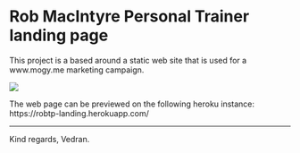 # Rob MacIntyre Personal Trainer landing page

<p>This project is a based around a static web site that is used for a www.mogy.me marketing campaign.</p>

<img src="http://imgur.com/download/a2SdiS4" />

<p>The web page can be previewed on the following heroku instance: https://robtp-landing.herokuapp.com/</p>

---
Kind regards, Vedran.
